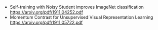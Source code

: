 + Self-training with Noisy Student improves ImageNet classification https://arxiv.org/pdf/1911.04252.pdf
+ Momentum Contrast for Unsupervised Visual Representation Learning https://arxiv.org/pdf/1911.05722.pdf
